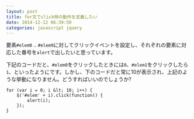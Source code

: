 ```yaml
---
layout: post
title: for文でclick時の動作を定義したい
date: 2014-12-12 06:39:50
categories: javascript jquery
---
```

<p>要素<code>#elem0</code> .. <code>#elem9</code>に対してクリックイベントを設定し、それぞれの要素に対応した番号を<code>alert</code>で出したいと思っています。</p>

<p>下記のコードだと、<code>#elem0</code>をクリックしたときには<code>0</code>、<code>#elem1</code>をクリックしたら<code>1</code>、といったようにです。しかし、下のコードだと常に10が表示され、上記のような挙動になりません。どうすればいいのでしょうか?</p>

```
for (var i = 0; i &lt; 10; i++) {
    $('#elem' + i).click(function() {
        alert(i);
    });
}
```
